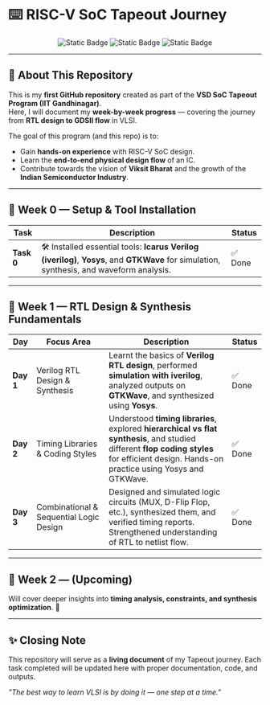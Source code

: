 # ⌨️ RISC-V SoC Tapeout Journey  

<div align="center">

![Static Badge](https://img.shields.io/badge/RISCV%20-%20SoC%20Tapeout-blue?style=for-the-badge)
![Static Badge](https://img.shields.io/badge/20%20-%20WEEKS-purple?style=for-the-badge)
![Static Badge](https://img.shields.io/badge/IIT_GANDHINAGAR%20-%20VSD%20-golden?style=for-the-badge)

</div>

---

## 🚀 About This Repository  
This is my **first GitHub repository** created as part of the **VSD SoC Tapeout Program (IIT Gandhinagar)**.  
Here, I will document my **week-by-week progress** — covering the journey from **RTL design to GDSII flow** in VLSI.  

The goal of this program (and this repo) is to:  
- Gain **hands-on experience** with RISC-V SoC design.  
- Learn the **end-to-end physical design flow** of an IC.  
- Contribute towards the vision of **Viksit Bharat** and the growth of the **Indian Semiconductor Industry**.  

---

## 📅 Week 0 — Setup & Tool Installation  

| Task | Description | Status |
|------|-------------|--------|
| **Task 0** | 🛠️ Installed essential tools: **Icarus Verilog (iverilog)**, **Yosys**, and **GTKWave** for simulation, synthesis, and waveform analysis. | ✅ Done |

---

## 📅 Week 1 — RTL Design & Synthesis Fundamentals  

| Day | Focus Area | Description | Status |
|-----|------------|-------------|--------|
| **Day 1** | Verilog RTL Design & Synthesis | Learnt the basics of **Verilog RTL design**, performed **simulation with iverilog**, analyzed outputs on **GTKWave**, and synthesized using **Yosys**. | ✅ Done |
| **Day 2** | Timing Libraries & Coding Styles | Understood **timing libraries**, explored **hierarchical vs flat synthesis**, and studied different **flop coding styles** for efficient design. Hands-on practice using Yosys and GTKWave. | ✅ Done |
| **Day 3** | Combinational & Sequential Logic Design | Designed and simulated logic circuits (MUX, D-Flip Flop, etc.), synthesized them, and verified timing reports. Strengthened understanding of RTL to netlist flow. | ✅ Done |

---

## 📅 Week 2 — (Upcoming)  
Will cover deeper insights into **timing analysis, constraints, and synthesis optimization**. 🚧  

---

## ✨ Closing Note  
This repository will serve as a **living document** of my Tapeout journey. Each task completed will be updated here with proper documentation, code, and outputs.  

*"The best way to learn VLSI is by doing it — one step at a time."*  
